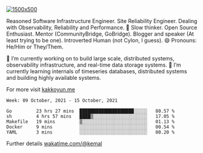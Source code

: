 [![1500x500](https://user-images.githubusercontent.com/536449/87228151-7d711200-c39f-11ea-9cd5-a511464c430f.jpeg "Kemal Akkoyun")](https://github.com/kakkoyun)

<!--
**kakkoyun/kakkoyun** is a ✨ _special_ ✨ repository because its `README.md` (this file) appears on your GitHub profile.

Here are some ideas to get you started:

- 🔭 I’m currently working on ...
- 🌱 I’m currently learning ...
- 👯 I’m looking to collaborate on ...
- 🤔 I’m looking for help with ...
- 💬 Ask me about ...
- 📫 How to reach me: ...
- 😄 Pronouns: ...
- ⚡ Fun fact: ...

<table border="0">
  <tbody>
    <tr valign="top">
      <td width="50%" align="center">
        <img src="https://github-readme-stats.vercel.app/api?username=kakkoyun&show_icons=true&count_private=true&theme=gotham&layout=default" />
      </td>
      <td width="50%" align="center">
        <img src="https://github-readme-stats.vercel.app/api/wakatime?username=kemal&theme=gotham&layout=default" />
      </td>
    </tr>
  </tbody>
</table>
-->


Reasoned Software Infrastructure Engineer. Site Reliability Engineer. Dealing with Observability, Reliability and Performance. 
🤔 Slow thinker. Open Source Enthusiast. Mentor (CommunityBridge, GoBridge). Blogger and speaker (At least trying to be one). 
Introverted Human (not Cylon, I guess). 😄 Pronouns: He/Him or They/Them.

🔭 I’m currently working on to build large scale, distributed systems, observability infrastructure, and real-time data storage systems.
🌱 I’m currently learning internals of timeseries databases, distributed systems and building highly available systems.

For more visit [kakkoyun.me](https://kakkoyun.me)

<!--START_SECTION:waka-->
```text
Week: 09 October, 2021 - 15 October, 2021

Go         23 hrs 27 mins  ████████████████████░░░░░   80.57 % 
sh         4 hrs 57 mins   ████▒░░░░░░░░░░░░░░░░░░░░   17.05 % 
Makefile   19 mins         ▒░░░░░░░░░░░░░░░░░░░░░░░░   01.13 % 
Docker     9 mins          ░░░░░░░░░░░░░░░░░░░░░░░░░   00.54 % 
YAML       3 mins          ░░░░░░░░░░░░░░░░░░░░░░░░░   00.20 % 
```
<!--END_SECTION:waka-->

Further details [wakatime.com/@kemal](https://wakatime.com/@kemal)
